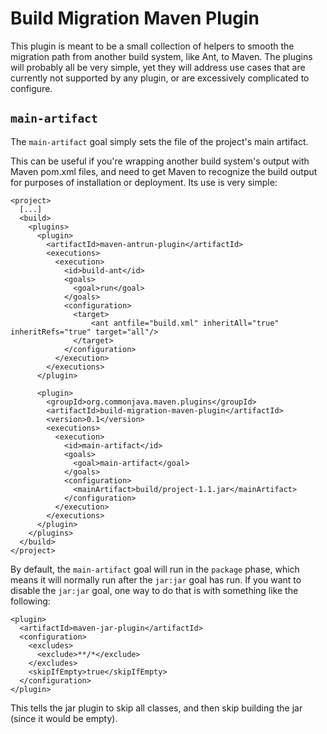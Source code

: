Build Migration Maven Plugin
============================

This plugin is meant to be a small collection of helpers to smooth the migration path from another build system, like Ant, to Maven. The plugins will probably all be very simple, yet they will address use cases that are currently not supported by any plugin, or are excessively complicated to configure.

`main-artifact`
---------------

The `main-artifact` goal simply sets the file of the project's main artifact.

This can be useful if you're wrapping another build system's output with Maven pom.xml files, and need to get Maven to recognize the build output for purposes of installation or deployment. Its use is very simple:

    <project>
      [...]
      <build>
        <plugins>
          <plugin>
            <artifactId>maven-antrun-plugin</artifactId>
            <executions>
              <execution>
                <id>build-ant</id>
                <goals>
                  <goal>run</goal>
                </goals>
                <configuration>
                  <target>
                      <ant antfile="build.xml" inheritAll="true" inheritRefs="true" target="all"/>
                  </target>
                </configuration>
              </execution>
            </executions>
          </plugin>
          
          <plugin>
            <groupId>org.commonjava.maven.plugins</groupId>
            <artifactId>build-migration-maven-plugin</artifactId>
            <version>0.1</version>
            <executions>
              <execution>
                <id>main-artifact</id>
                <goals>
                  <goal>main-artifact</goal>
                </goals>
                <configuration>
                  <mainArtifact>build/project-1.1.jar</mainArtifact>
                </configuration>
              </execution>
            </executions>
          </plugin>
        </plugins>
      </build>
    </project>

By default, the `main-artifact` goal will run in the `package` phase, which means it will normally run after the `jar:jar` goal has run. If you want to disable the `jar:jar` goal, one way to do that is with something like the following:

    <plugin>
      <artifactId>maven-jar-plugin</artifactId>
      <configuration>
        <excludes>
          <exclude>**/*</exclude>
        </excludes>
        <skipIfEmpty>true</skipIfEmpty>
      </configuration>
    </plugin>

This tells the jar plugin to skip all classes, and then skip building the jar (since it would be empty).

                
                  